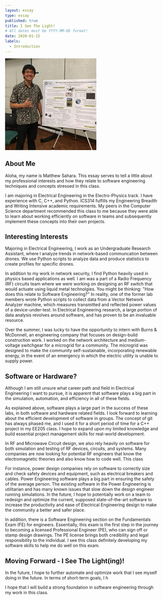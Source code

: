```yaml
---
layout: essay
type: essay
published: true
title: I See The Light!
# All dates must be YYYY-MM-DD format!
date: 2020-01-15
labels:
  - Introduction
---
```


<img class="ui medium left floated rounded image" src="../images/intro_mePoster.jpg">

## About Me
Aloha, my name is Matthew Sahara. This essay serves to tell a little about my professional interests and how they relate to software engineering techniques and concepts stressed in this class.

I am majoring in Electrical Engineering in the Electro-Physics track. I have experience with C, C++, and Python. ICS314 fulfills my Engineering Breadth and Writing Intensive academic requirements. My peers in the Computer Science department recommended this class to me because they were able to learn about working efficiently on software in teams and subsequently implement these concepts into their own projects.


## Interesting Interests
Majoring in Electrical Engineering, I work as an Undergraduate Research Assistant, where I analyze trends in network-based communcation between drones. We use Python scripts to analyze data and produce statistics to create profiles for specific drones.

In addition to my work in network security, I find Python heavily used in physics based applications as well. I am was a part of a Radio Frequency (RF) circuits team where we were working on designing an RF switch that would actuate using liquid metal technolgies. You might be thinking: "How does this relate to Software Engineering?" In reality, one of the former lab members wrote Python scripts to collect data from a Vector Network Analyzer machine, which measures transmitted and reflected power values of a device-under-test. In Electrical Engineering research, a large portion of data analysis revolves around software, and has proven to be an invaluable resource.

Over the summer, I was lucky to have the opportunity to intern with Burns & McDonnell, an engineering company that focuses on design-build construction work. I worked on the network architecture and medium-voltage switchgear for a microgrid for a community. The microgrid was designed to make the community self-sustainable, incorporating renewable energy, in the event of an emergency in which the electric utility is unable to supply power.


## Software or Hardware?
Although I am still unsure what career path and field in Electrical Engineering I want to pursue, it is apparent that software plays a big part in the simulation, automation, and efficiency in all of these fields.

As explained above, software plays a large part in the success of these labs, in both software and hardware related fields. I look forward to learning about the efficient development of software in groups. The concept of git has always phased me, and I used it for a short period of time for a C++ project in my EE205 class. I hope to expand upon my limited knowledge and build essential project management skills for real-world development.

In RF and Microwave Circuit design, we also rely heavily on software for both simulation and testing of RF devices, circuits, and systems. Many companies are now looking for potential RF engineers that know the electromagnetic theories and also know how to code well. This class 

For instance, power design companies rely on software to correctly size and check safety devices and equipment, such as electrical breakers and cables. Power Engineering software plays a big part in ensuring the safety of the average person. The existing software in the Power Engineering is utilitarian and has many known issues that slow down the design engineer running simulations. In the future, I hope to potentially work on a team to redesign and optimize the current, supposed state-of-the-art software to increase the productivity and ease of Electrical Engineering design to make the community a better and safer place. 

In addition, there is a Software Engineering section on the Fundamentals Exam (FE) for engineers. Essentially, this exam is the first step in the journey to becoming a licensed Professional Engineer (PE), who can sign off or stamp design drawings. The PE license brings both credibility and legal responsibility to the individual. I see this class definitely developing my software skills to help me do well on this exam.


## Moving Forward - I See The Light(ing)!
In the future, I hope to further automate and optimize work that I see myself doing in the future. In terms of short-term goals, I h

I hope that I will build a strong foundation in software engineering through my work in this class.
